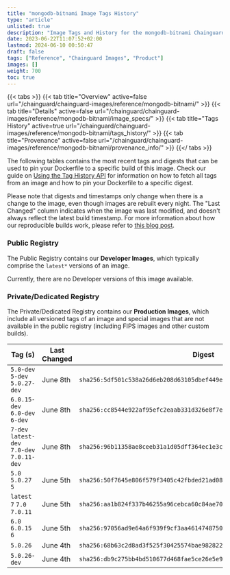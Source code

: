 ```yaml
---
title: "mongodb-bitnami Image Tags History"
type: "article"
unlisted: true
description: "Image Tags and History for the mongodb-bitnami Chainguard Image"
date: 2023-06-22T11:07:52+02:00
lastmod: 2024-06-10 00:50:47
draft: false
tags: ["Reference", "Chainguard Images", "Product"]
images: []
weight: 700
toc: true
---
```


{{< tabs >}}
{{< tab title="Overview" active=false url="/chainguard/chainguard-images/reference/mongodb-bitnami/" >}}
{{< tab title="Details" active=false url="/chainguard/chainguard-images/reference/mongodb-bitnami/image_specs/" >}}
{{< tab title="Tags History" active=true url="/chainguard/chainguard-images/reference/mongodb-bitnami/tags_history/" >}}
{{< tab title="Provenance" active=false url="/chainguard/chainguard-images/reference/mongodb-bitnami/provenance_info/" >}}
{{</ tabs >}}

The following tables contains the most recent tags and digests that can be used to pin your Dockerfile to a specific build of this image. Check our guide on [Using the Tag History API](/chainguard/chainguard-images/using-the-tag-history-api/) for information on how to fetch all tags from an image and how to pin your Dockerfile to a specific digest.

Please note that digests and timestamps only change when there is a change to the image, even though images are rebuilt every night. The "Last Changed" column indicates when the image was last modified, and doesn't always reflect the latest build timestamp. For more information about how our reproducible builds work, please refer to [this blog post](https://www.chainguard.dev/unchained/reproducing-chainguards-reproducible-image-builds).

### Public Registry
The Public Registry contains our **Developer Images**, which typically comprise the `latest*` versions of an image.

Currently, there are no Developer versions of this image available.

### Private/Dedicated Registry
The Private/Dedicated Registry contains our **Production Images**, which include all versioned tags of an image and special images that are not available in the public registry (including FIPS images and other custom builds).

| Tag (s)                                      | Last Changed | Digest                                                                    |
|----------------------------------------------|--------------|---------------------------------------------------------------------------|
|  `5.0-dev` `5-dev` `5.0.27-dev`              | June 8th     | `sha256:5df501c538a26d6eb208d63105dbef449e9969a1e089600bb4010c5c273e2ec9` |
|  `6.0.15-dev` `6.0-dev` `6-dev`              | June 8th     | `sha256:cc8544e922af95efc2eaab331d326e8f7eca236089eb1228707806ffe5590c3b` |
|  `7-dev` `latest-dev` `7.0-dev` `7.0.11-dev` | June 8th     | `sha256:96b11358ae8ceeb31a1d05dff364ec1e3c871e242c00cf2899d84ef27021e7ce` |
|  `5.0` `5.0.27` `5`                          | June 5th     | `sha256:50f7645e806f579f3405c42fbded21ad08077d271ae03f5d29451d6cab347f9b` |
|  `latest` `7` `7.0` `7.0.11`                 | June 5th     | `sha256:aa1b824f337b46255a96cebca60c84ae70615bc5831c871bab49fc0e7d80b2d2` |
|  `6.0` `6.0.15` `6`                          | June 5th     | `sha256:97056ad9e64a6f939f9cf3aa4614748750c0a226d5f2e411f1bfc2c78bb45359` |
|  `5.0.26`                                    | June 4th     | `sha256:68b63c2d8ad3f525f30425574bae98282279b9be325c74062d7cd145bd27f49d` |
|  `5.0.26-dev`                                | June 4th     | `sha256:db9c275bb4bd510677d468fae5ce26e5e9ea043a5db7fcf8188de4f5968035ec` |

